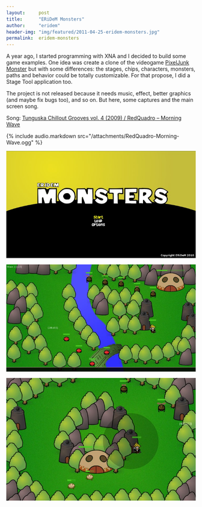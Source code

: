 ```yaml
---
layout:     post
title:      "ERiDeM Monsters"
author:     "eridem"
header-img: "img/featured/2011-04-25-eridem-monsters.jpg"
permalink:  eridem-monsters
---
```


A year ago, I started programming with XNA and I decided to build some game examples. One idea was create a clone of the videogame [PixelJunk Monster](http://pixeljunk.jp/) but with some differences: the stages, chips, characters, monsters, paths and behavior could be totally customizable. For that propose, I did a Stage Tool application too.

The project is not released because it needs music, effect, better graphics (and maybe fix bugs too), and so on. But here, some captures and the main screen song.

Song: [Tunguska Chillout Grooves vol. 4 (2009) / RedQuadro – Morning Wave](http://www.jamendo.com/album/55062)

{% include audio.markdown src="/attachments/RedQuadro-Morning-Wave.ogg" %}

![Monsters Gameplay](/img/posts/2011-04-25-eridem-monsters/monsters_title.jpg)

![Monsters Gameplay](/img/posts/2011-04-25-eridem-monsters/monsters_stage01.jpg)

![Monsters Gameplay](/img/posts/2011-04-25-eridem-monsters/monsters_stage02.jpg)
